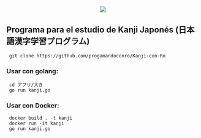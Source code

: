 <div style="text-align:center"><img src="https://programandoconro.files.wordpress.com/2019/07/cropped-net-2.png?w=300" /></div>

## Programa para el estudio de Kanji Japonés (日本語漢字学習プログラム)

     git clone https://github.com/progamandoconro/Kanji-con-Ro

### Usar con golang:     

     cd アプリ/大き     
     go run kanji.go

### Usar con Docker:

     docker build . -t kanji
     docker run -it kanji
     go run kanji.go
